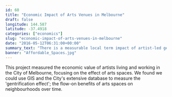 ```yaml
---
id: 60
title: "Economic Impact of Arts Venues in Melbourne"
draft: false
longitude: 144.587
latitude: -37.4918
categories: ["economics"]
slug: "economic-impact-of-arts-venues-in-melbourne"
date: "2016-05-12T06:31:00+00:00"
summary_text: "There is a measurable local term impact of artist-led gentrification on Melbourne's economy"
banner: "Affordable_Spaces.jpg"
---
```


This project measured the economic value of artists living and working in the City of Melbourne, focusing on the effect of arts spaces. We found we could use GIS and the City's extensive database to measure the 'gentrification effect'; the flow-on benefits of arts spaces on neighbourhoods over time.&nbsp;
